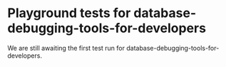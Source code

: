 # Playground tests for database-debugging-tools-for-developers
We are still awaiting the first test run for database-debugging-tools-for-developers.
